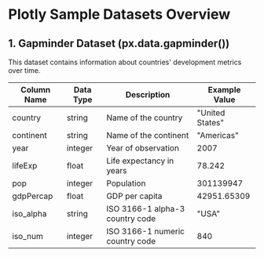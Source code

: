 # Plotly Sample Datasets Overview

## 1. Gapminder Dataset (px.data.gapminder())
This dataset contains information about countries' development metrics over time.

| Column Name | Data Type | Description | Example Value |
|------------|-----------|-------------|---------------|
| country | string | Name of the country | "United States" |
| continent | string | Name of the continent | "Americas" |
| year | integer | Year of observation | 2007 |
| lifeExp | float | Life expectancy in years | 78.242 |
| pop | integer | Population | 301139947 |
| gdpPercap | float | GDP per capita | 42951.65309 |
| iso_alpha | string | ISO 3166-1 alpha-3 country code | "USA" |
| iso_num | integer | ISO 3166-1 numeric country code | 840 |